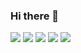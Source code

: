 ### Hi there 👋

![](https://github-profile-summary-cards.vercel.app/api/cards/profile-details?username=vaedermakar&theme=monokai)
![](https://github-profile-summary-cards.vercel.app/api/cards/most-commit-language?username=vaedermakar&theme=monokai)
![](https://github-profile-summary-cards.vercel.app/api/cards/repos-per-language?username=vaedermakar&theme=monokai)
![](https://github-profile-summary-cards.vercel.app/api/cards/stats?username=vaedermakar&theme=monokai)
![](https://github-profile-summary-cards.vercel.app/api/cards/productive-time?username=vaedermakar&theme=monokai)

<!--
**vaedermakar/vaedermakar** is a ✨ _special_ ✨ repository because its `README.md` (this file) appears on your GitHub profile.

Here are some ideas to get you started:

- 🔭 I’m currently working on ...
- 🌱 I’m currently learning ...
- 👯 I’m looking to collaborate on ...
- 🤔 I’m looking for help with ...
- 💬 Ask me about ...
- 📫 How to reach me: ...
- 😄 Pronouns: ...
- ⚡ Fun fact: ...
-->
